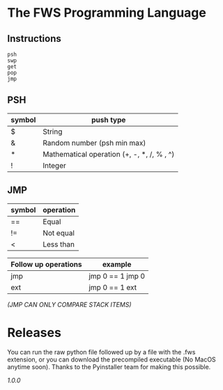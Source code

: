 # The FWS Programming Language
## Instructions
```
psh
swp
get
pop
jmp
```
## PSH
|symbol|push type|
|-|-|
|$|String |
|&|Random number (psh min max) |
|*|Mathematical operation (+, -, *, /, % , ^) |
|!|Integer |
## JMP
|symbol|operation|
|-|-|
|==|Equal |
|!=|Not equal |
|<|Less than |

|Follow up operations|example|
|-|-|
|jmp|jmp 0 == 1 jmp 0|
|ext|jmp 0 == 1 ext|

*(JMP CAN ONLY COMPARE STACK ITEMS)*
# Releases
You can run the raw python file followed up by a file with the .fws extension, or you can download the precompiled executable (No MacOS anytime soon). Thanks to the Pyinstaller team for making this possible.

*1.0.0*